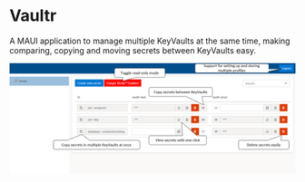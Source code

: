 # Vaultr
A MAUI application to manage multiple KeyVaults at the same time, making comparing, copying and moving secrets between KeyVaults easy.

![Vaultr](readme.png)